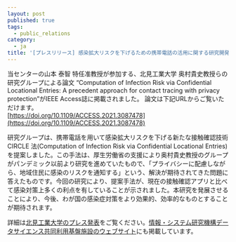 ```yaml
---
layout: post
published: true
tags:
  - public_relations
category:
  - ja
title: '[プレスリリース] 感染拡大リスクを下げるための携帯電話の活用に関する研究開発論文がIEEE Access誌に掲載されました'
---
```

当センターの山本 泰智 特任准教授が参加する、北見工業大学 奥村貴史教授らの研究グループによる論文 “Computation of Infection Risk via Confidential Locational Entries: A precedent approach for contact tracing with privacy protection”がIEEE Access誌に掲載されました。
論文は下記URLからご覧いただけます。  
[https://doi.org/10.1109/ACCESS.2021.3087478](https://doi.org/10.1109/ACCESS.2021.3087478)

研究グループは、携帯電話を用いて感染拡大リスクを下げる新たな接触確認技術 CIRCLE 法(Computation of Infection Risk via Confidential Locational Entries)を提案しました。この手法は、厚生労働省の支援により奥村貴史教授のグループがパンデミック以前より研究を進めていたもので、「プライバシーに配慮しながら、地域住民に感染のリスクを通知する」という、解決が期待されてきた問題に答えたものです。今回の研究により、提案手法が、現在の接触確認アプリと比べて感染対策上多くの利点を有していることが示されました。本研究を発展させることにより、今後、わが国の感染症対策をより効果的、効率的なものとすることが期待されます。


詳細は[北見工業大学のプレス発表](https://www.kitami-it.ac.jp/topics/52699/)をご覧ください。[情報・システム研究機構データサイエンス共同利用基盤施設のウェブサイト](https://ds.rois.ac.jp/post-5805/)にも掲載しています。

